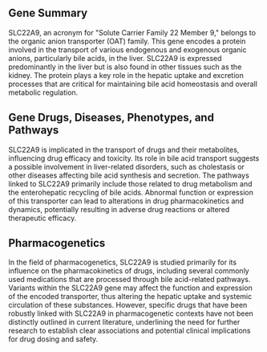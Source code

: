 ## Gene Summary
SLC22A9, an acronym for "Solute Carrier Family 22 Member 9," belongs to the organic anion transporter (OAT) family. This gene encodes a protein involved in the transport of various endogenous and exogenous organic anions, particularly bile acids, in the liver. SLC22A9 is expressed predominantly in the liver but is also found in other tissues such as the kidney. The protein plays a key role in the hepatic uptake and excretion processes that are critical for maintaining bile acid homeostasis and overall metabolic regulation.

## Gene Drugs, Diseases, Phenotypes, and Pathways
SLC22A9 is implicated in the transport of drugs and their metabolites, influencing drug efficacy and toxicity. Its role in bile acid transport suggests a possible involvement in liver-related disorders, such as cholestasis or other diseases affecting bile acid synthesis and secretion. The pathways linked to SLC22A9 primarily include those related to drug metabolism and the enterohepatic recycling of bile acids. Abnormal function or expression of this transporter can lead to alterations in drug pharmacokinetics and dynamics, potentially resulting in adverse drug reactions or altered therapeutic efficacy.

## Pharmacogenetics
In the field of pharmacogenetics, SLC22A9 is studied primarily for its influence on the pharmacokinetics of drugs, including several commonly used medications that are processed through bile acid-related pathways. Variants within the SLC22A9 gene may affect the function and expression of the encoded transporter, thus altering the hepatic uptake and systemic circulation of these substances. However, specific drugs that have been robustly linked with SLC22A9 in pharmacogenetic contexts have not been distinctly outlined in current literature, underlining the need for further research to establish clear associations and potential clinical implications for drug dosing and safety.